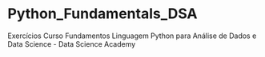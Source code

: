 # Python_Fundamentals_DSA
Exercícios Curso Fundamentos Linguagem Python para Análise de Dados e Data Science - Data Science Academy
